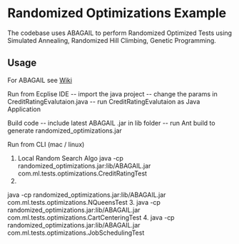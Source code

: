 Randomized Optimizations Example
=======

The codebase uses ABAGAIL to perform Randomized Optimized Tests using Simulated Annealing, Randomized Hill Climbing, Genetic Programming.

Usage
------

For ABAGAIL see [Wiki](https://github.com/pushkar/ABAGAIL/wiki)

Run from Ecplise IDE
-- import the java project
-- change the params in  CreditRatingEvalutaion.java
--  run CreditRatingEvalutaion as Java Application

Build code 
-- include latest ABAGAIL .jar in lib folder
-- run Ant build to generate randomized_optimizations.jar

Run from CLI (mac / linux)
1. Local Random Search Algo
java -cp randomized_optimizations.jar:lib/ABAGAIL.jar com.ml.tests.optimizations.CreditRatingTest
2. 
java -cp randomized_optimizations.jar:lib/ABAGAIL.jar com.ml.tests.optimizations.NQueensTest
3.
java -cp randomized_optimizations.jar:lib/ABAGAIL.jar com.ml.tests.optimizations.CartCenteringTest
4.
java -cp randomized_optimizations.jar:lib/ABAGAIL.jar com.ml.tests.optimizations.JobSchedulingTest